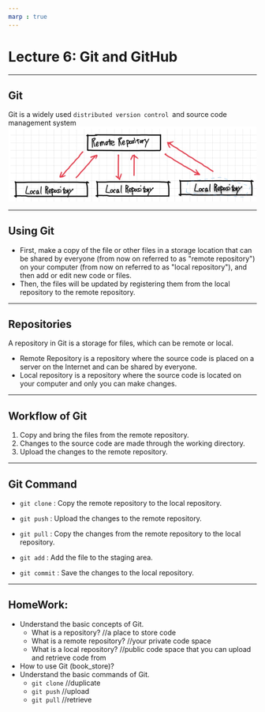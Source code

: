 ```yaml
---
marp : true
---
```


# Lecture 6: Git and GitHub

---

## Git

Git is a widely used `distributed version control `and source code management system
![Git](./assets/git_image.png)

---

## Using Git

- First, make a copy of the file or other files in a storage location that can be shared by everyone (from now on referred to as "remote repository") on your computer (from now on referred to as "local repository"), and then add or edit new code or files.
- Then, the files will be updated by registering them from the local repository to the remote repository.

---

## Repositories
A repository in Git is a storage for files, which can be remote or local.

- Remote Repository is a repository where the source code is placed on a server on the Internet and can be shared by everyone.
- Local repository is a repository where the source code is located on your computer and only you can make changes.

---

## Workflow of Git

1. Copy and bring the files from the remote repository.
2. Changes to the source code are made through the working directory.
3. Upload the changes to the remote repository.

---

## Git Command

- `git clone` : Copy the remote repository to the local repository.
- `git push` : Upload the changes to the remote repository.
- `git pull` : Copy the changes from the remote repository to the local repository.

- `git add` : Add the file to the staging area.
- `git commit` : Save the changes to the local repository.


---

## HomeWork:

- Understand the basic concepts of Git.
  - What is a repository? //a place to store code
  - What is a remote repository? //your private code space
  - What is a local repository? //public code space that you can upload and retrieve code from
- How to use Git (book_store)?
- Understand the basic commands of Git.
  - `git clone` //duplicate
  - `git push`  //upload
  - `git pull`  //retrieve

